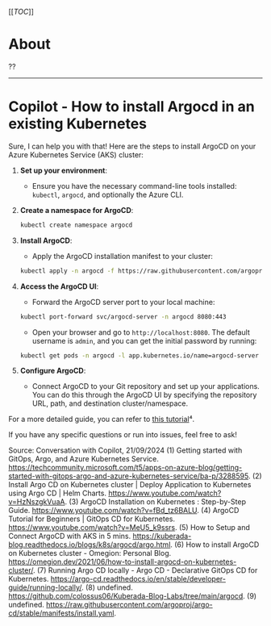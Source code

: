 [[_TOC_]]

# About
??


---

# Copilot - How to install Argocd in an existing Kubernetes

Sure, I can help you with that! Here are the steps to install ArgoCD on your Azure Kubernetes Service (AKS) cluster:

1. **Set up your environment**:
   - Ensure you have the necessary command-line tools installed: `kubectl`, `argocd`, and optionally the Azure CLI.

2. **Create a namespace for ArgoCD**:
   ```sh
   kubectl create namespace argocd
   ```

3. **Install ArgoCD**:
   - Apply the ArgoCD installation manifest to your cluster:
   ```sh
   kubectl apply -n argocd -f https://raw.githubusercontent.com/argoproj/argo-cd/stable/manifests/install.yaml
   ```

4. **Access the ArgoCD UI**:
   - Forward the ArgoCD server port to your local machine:
   ```sh
   kubectl port-forward svc/argocd-server -n argocd 8080:443
   ```
   - Open your browser and go to `http://localhost:8080`. The default username is `admin`, and you can get the initial password by running:
   ```sh
   kubectl get pods -n argocd -l app.kubernetes.io/name=argocd-server -o name | cut -d'/' -f 2
   ```

5. **Configure ArgoCD**:
   - Connect ArgoCD to your Git repository and set up your applications. You can do this through the ArgoCD UI by specifying the repository URL, path, and destination cluster/namespace.

For a more detailed guide, you can refer to [this tutorial](https://techcommunity.microsoft.com/t5/apps-on-azure-blog/getting-started-with-gitops-argo-and-azure-kubernetes-service/ba-p/3288595)⁴.

If you have any specific questions or run into issues, feel free to ask!

Source: Conversation with Copilot, 21/09/2024
(1) Getting started with GitOps, Argo, and Azure Kubernetes Service. https://techcommunity.microsoft.com/t5/apps-on-azure-blog/getting-started-with-gitops-argo-and-azure-kubernetes-service/ba-p/3288595.
(2) Install Argo CD on Kubernetes cluster | Deploy Application to Kubernetes using Argo CD | Helm Charts. https://www.youtube.com/watch?v=HzNszgkVuaA.
(3) ArgoCD Installation on Kubernetes : Step-by-Step Guide. https://www.youtube.com/watch?v=fBd_tz6BALU.
(4) ArgoCD Tutorial for Beginners | GitOps CD for Kubernetes. https://www.youtube.com/watch?v=MeU5_k9ssrs.
(5) How to Setup and Connect ArgoCD with AKS in 5 mins. https://kuberada-blog.readthedocs.io/blogs/k8s/argocd/argo.html.
(6) How to install ArgoCD on Kubernetes cluster - Omegion: Personal Blog. https://omegion.dev/2021/06/how-to-install-argocd-on-kubernetes-cluster/.
(7) Running Argo CD locally - Argo CD - Declarative GitOps CD for Kubernetes. https://argo-cd.readthedocs.io/en/stable/developer-guide/running-locally/.
(8) undefined. https://github.com/colossus06/Kuberada-Blog-Labs/tree/main/argocd.
(9) undefined. https://raw.githubusercontent.com/argoproj/argo-cd/stable/manifests/install.yaml.

